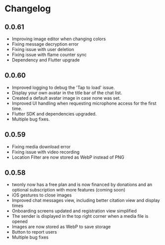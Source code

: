 # Changelog

## 0.0.61

- Improving image editor when changing colors
- Fixing message decryption error 
- Fixing issue with user deletion
- Fixing issue with flame counter sync
- Dependency and Flutter upgrade

## 0.0.60

- Improved logging to debug the 'Tap to load' issue.
- Display your own avatar in the title bar of the chat list.
- Created a default avatar image in case none was set.
- Improved UI handling when requesting microphone access for the first time.
- Flutter SDK and dependencies upgraded.
- Multiple bug fixes.

## 0.0.59

- Fixing media download error
- Fixing issue with video recording
- Location Filter are now stored as WebP instead of PNG

## 0.0.58

- twonly now has a free plan and is now financed by donations and an optional subscription with more features (coming soon)
- iOS gestures to close images
- Improved chat messages view, including better citation view and display times
- Onboarding screens updated and registration view simplified 
- The sender is displayed in the top right corner when a media file is opened
- Images are now stored as WebP to save storage
- Button to report users
- Multiple bug fixes